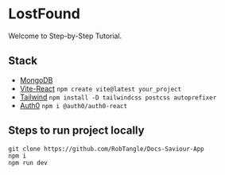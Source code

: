 # LostFound

Welcome to Step-by-Step Tutorial.

<!--suggest you can post id you found or find your lost id -->


## Stack
- [MongoDB](https://www.mongodb.com/es) 
- [Vite-React](https://vitejs.dev/)   `npm create vite@latest your_project`
- [Tailwind](https://tailwindcss.com/docs/guides/create-react-app)   `npm install -D tailwindcss postcss autoprefixer`
- [Auth0](https://auth0.com/) `npm i @auth0/auth0-react`




## Steps to run project locally

```
git clone https://github.com/RobTangle/Docs-Saviour-App
npm i
npm run dev
```
